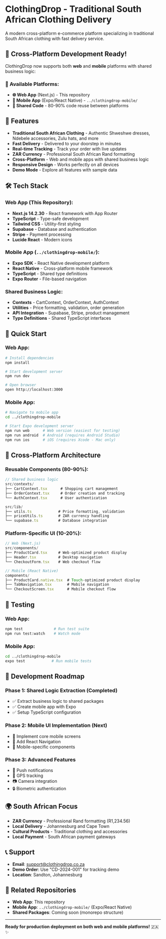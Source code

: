 # ClothingDrop - Traditional South African Clothing Delivery

A modern cross-platform e-commerce platform specializing in traditional South African clothing with fast delivery service.

## 🚀 **Cross-Platform Development Ready!**

ClothingDrop now supports both **web** and **mobile** platforms with shared business logic:

### **📱 Available Platforms:**
- **🌐 Web App** (Next.js) - This repository
- **📱 Mobile App** (Expo/React Native) - `../clothingdrop-mobile/`
- **🔄 Shared Code** - 80-90% code reuse between platforms

## 🌟 Features

- **Traditional South African Clothing** - Authentic Shweshwe dresses, Ndebele accessories, Zulu hats, and more
- **Fast Delivery** - Delivered to your doorstep in minutes
- **Real-time Tracking** - Track your order with live updates
- **ZAR Currency** - Professional South African Rand formatting
- **Cross-Platform** - Web and mobile apps with shared business logic
- **Responsive Design** - Works perfectly on all devices
- **Demo Mode** - Explore all features with sample data

## 🛠️ Tech Stack

### **Web App (This Repository):**
- **Next.js 14.2.30** - React framework with App Router
- **TypeScript** - Type-safe development
- **Tailwind CSS** - Utility-first styling
- **Supabase** - Database and authentication
- **Stripe** - Payment processing
- **Lucide React** - Modern icons

### **Mobile App (`../clothingdrop-mobile/`):**
- **Expo SDK** - React Native development platform
- **React Native** - Cross-platform mobile framework
- **TypeScript** - Shared type definitions
- **Expo Router** - File-based navigation

### **Shared Business Logic:**
- **Contexts** - CartContext, OrderContext, AuthContext
- **Utilities** - Price formatting, validation, order generation
- **API Integration** - Supabase, Stripe, product management
- **Type Definitions** - Shared TypeScript interfaces

## 🚀 Quick Start

### **Web App:**
```bash
# Install dependencies
npm install

# Start development server
npm run dev

# Open browser
open http://localhost:3000
```

### **Mobile App:**
```bash
# Navigate to mobile app
cd ../clothingdrop-mobile

# Start Expo development server
npm run web      # Web version (easiest for testing)
npm run android  # Android (requires Android Studio)
npm run ios      # iOS (requires Xcode - Mac only)
```

## 📱 Cross-Platform Architecture

### **Reusable Components (80-90%):**
```typescript
// Shared business logic
src/contexts/
├── CartContext.tsx      # Shopping cart management
├── OrderContext.tsx     # Order creation and tracking
└── AuthContext.tsx      # User authentication

src/lib/
├── utils.ts            # Price formatting, validation
├── priceUtils.ts       # ZAR currency handling
└── supabase.ts         # Database integration
```

### **Platform-Specific UI (10-20%):**
```typescript
// Web (Next.js)
src/components/
├── ProductCard.tsx     # Web-optimized product display
├── Header.tsx          # Desktop navigation
└── CheckoutForm.tsx    # Web checkout flow

// Mobile (React Native)
components/
├── ProductCard.native.tsx  # Touch-optimized product display
├── TabNavigation.tsx       # Mobile navigation
└── CheckoutScreen.tsx      # Mobile checkout flow
```

## 🧪 Testing

### **Web App:**
```bash
npm test              # Run test suite
npm run test:watch    # Watch mode
```

### **Mobile App:**
```bash
cd ../clothingdrop-mobile
expo test            # Run mobile tests
```

## 🎯 Development Roadmap

### **Phase 1: Shared Logic Extraction (Completed)**
- ✅ Extract business logic to shared packages
- ✅ Create mobile app with Expo
- ✅ Setup TypeScript configuration

### **Phase 2: Mobile UI Implementation (Next)**
- 🔄 Implement core mobile screens
- 🔄 Add React Navigation
- 🔄 Mobile-specific components

### **Phase 3: Advanced Features**
- 📱 Push notifications
- 📍 GPS tracking
- 📷 Camera integration
- 🔒 Biometric authentication

## 🌍 South African Focus

- **ZAR Currency** - Professional Rand formatting (R1,234.56)
- **Local Delivery** - Johannesburg and Cape Town
- **Cultural Products** - Traditional clothing and accessories
- **Local Payment** - South African payment gateways

## 📞 Support

- **Email**: support@clothingdrop.co.za
- **Demo Order**: Use "CD-2024-001" for tracking demo
- **Location**: Sandton, Johannesburg

## 🔗 Related Repositories

- **Web App**: This repository
- **Mobile App**: `../clothingdrop-mobile/` (Expo/React Native)
- **Shared Packages**: Coming soon (monorepo structure)

---

**Ready for production deployment on both web and mobile platforms!** 🇿🇦✨
